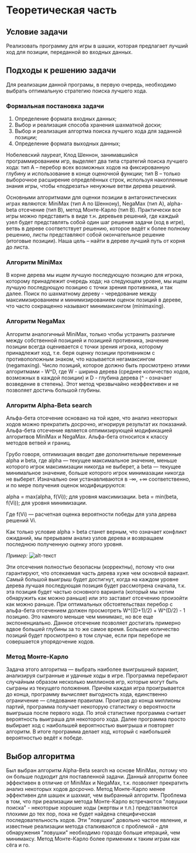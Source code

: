 # Теоретическая часть 

## Условие задачи

Реализовать программу для игры в шашки, которая предлагает лучший ход для позиции, переданной во входных данных.

## Подходы к решению задачи

Для реализации данной програмы, в первую очередь, необходимо выбрать оптимальную стратегию поиска лучшего хода.

### Формальная постановка задачи

1. Определение формата входных данных;
2. Выбор и реализация способа хранения шахматной доски;
3. Выбор и реализация алгортма поиска лучшего хода для заданной позиции;
4. Определение формата выходных данных;

Нобелевский лауреат, Клод Шеннон, занимавшийся программированием игр, выделяет два типа стратегий поиска лучшего хода: тип А – перебор всех возможных ходов на фиксированную глубину и использование в конце оценочной функции; тип В – только выборочное расширение определённых строк, используя накопленные знания игры, чтобы «подрезать» ненужные ветви дерева решений.

Основными алгоритмами для оценки позиции в антагонистических играх являются: MiniMax (тип А по Шеннону), NegaMax (тип А), alpha-beta отсечение (тип В), метод Монте-Карло (тип В).
Практически все игры можно представить в виде т.н. деревьев решений, где каждый узел будет представлять собой один шаг решения задачи (ход в игре), ветвь в дереве соответствует решению, которое ведёт к более полному решению, листы представляют собой окончательное решение (итоговые позиции). Наша цель – найти в дереве лучший путь от корня до листа.

### Алгоритм MiniMax

В корне дерева мы ищем лучшую последующую позицию для игрока, которому принадлежит очередь хода; на следующем уровне, мы ищем лучшую последующую позицию с точки зрения противника, и так далее. Поиск по шахматному дереву - чередование между максимизированием и минимизированием оценок позиций в дереве, что часто сокращенно называют минимаксингом (minimaxing).

### Алгоритм NegaMax

Алгоритм аналогичный MiniMax, только чтобы устранить различие между собственной позицией и позицией противника, значение позиции всегда оценивается с точки зрения игрока, которому принадлежит ход, т.е. беря оценку позиции противником с противоположным знаком, что называется негамаксингом (negamaxing).
Число позиций, которое должно быть просмотрено этими алгоритмами - W^D, где W - ширина дерева (среднее количество ходов, возможных в каждой позиции) и D - глубина дерева (^ - означает возведение в степень). Этот метод чрезвычайно неэффективен и не позволяет достичь большой глубины.

### Алгоритм Alpha-Beta search

Альфа-бета отсечение основано на той идее, что анализ некоторых ходов можно прекратить досрочно, игнорируя результат их показаний. Альфа-бета отсечение является оптимизирующей модификацией алгоритвов MiniMax и NegaMax. Альфа-бета относится к классу методов ветвей и границ.

Грубо говоря, оптимизация вводит две дополнительные переменные alpha и beta, где alpha — текущее максимальное значение, меньше которого игрок максимизации никогда не выберет, а beta — текущее минимальное значение, больше которого игрок минимазации никогда не выберет. Изначально они устанавливаются в -∞, +∞ соответственно, и по мере получения оценок модифицируются:

alpha = max(alpha, f(Vi)); для уровня максимизации.
beta = min(beta, f(Vi)); для уровня минимизации.

Где f(Vi) — расчетная оценка вероятности победы для узла дерева решений Vi.

Как только условие alpha > beta станет верным, что означает конфликт ожиданий, мы прерываем анализ узлов дерева и возвращаем последнюю полученную оценку этого уровня.

*Пример:*
![alt-текст](https://upload.wikimedia.org/wikipedia/commons/9/91/AB_pruning.svg)

Эти отсечения полностью безопасны (корректны), потому что они гарантируют, что отсекаемая часть дерева хуже чем основной вариант. Самый большой выигрыш будет достигнут, когда на каждом уровне дерева лучшая последующая позиция будет рассмотрена сначала, т.к. эта позиция будет частью основного варианта (который мы хотим обнаружить как можно раньше) или это заставит отсечению произойти как можно раньше.
При оптимальных обстоятельствах перебор с альфа-бета отсечением должен просмотреть W^((D+1)/2) + W^(D/2) - 1 позицию. Это намного меньше чем минимакс, но все еще экспоненциально. Данное отсечение позволяет достигать примерно вдвое большей глубины за то же самое время. Большее количество позиций будет просмотрено в том случае, если при переборе не совершается упорядочение ходов.

### Метод Монте-Карло 

Задача этого алгоритма — выбрать наиболее выигрышный вариант, анализируя сыгранные и удачные ходы в игре. Программа перебирают случайным образом несколько миллионов игр, которые могут быть сыграны из текущего положения. Причём каждая игра проигрывается до конца, программу вычисляет выгодность хода, единственно ограничение — следование правилам.
Проиграв до конца миллионы партий, программа получает некоторую статистику о вероятности выигрыша после первого хода. По этой статистике программа считает вероятность выиграша для некоторого хода. Далее программа просто выбирает ход с наибольшей вероятностью выигрыша и повторяет алгоритм. В итоге программа делает ход, который с наибольшей вероятностью ведёт к победе. 

## Выбор алгоритма

Был выбран алгоритм Alpha-Beta search на основе MiniMax, потому что он больше подходит для поставленной задачи. Данный алгоритм более эффективен в отличие от MiniMax и NegaMax, т.к. позволяет прекратить анализ некоторых ходов досрочно.
Метод Монте-Карло менее эффективен для шашек и шахмат, чем выбранный алгоритм. Проблема в том, что при реализации метода Монте-Карло встречаются "ловушки поиска" - некоторые хорошие ходы (жертвы и т.п.) представляются плохими до тех пор, пока не будет найдена специфическая последовательность ходов. Эти "ловушки" довольно частое явление, и известные реализации метода сталкиваются с проблемой - для обнаружения "ловушки" необходимо гораздо больше итераций, чем минимаксу. Метод Монте-Карло более применим к таким играм как сёга и го.
 
